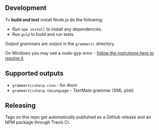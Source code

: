 ## Development

To **build and test** install Node.js do the following:

* Run `npm install` to install any dependencies.
* Run `gulp` to build and run tests.

Output grammars are output in the `grammars\` directory.

On Windows you may see a node-gyp error - [follow the instrutions here to resolve it](https://github.com/nodejs/node-gyp/blob/master/README.md).

## Supported outputs

* `grammars\csharp.cson` - for Atom
* `grammars\csharp.tmLanguage` - TextMate grammar (XML plist)


## Releasing

Tags on this repo get automatically published as a GitHub release and an NPM package through Travis CI.
